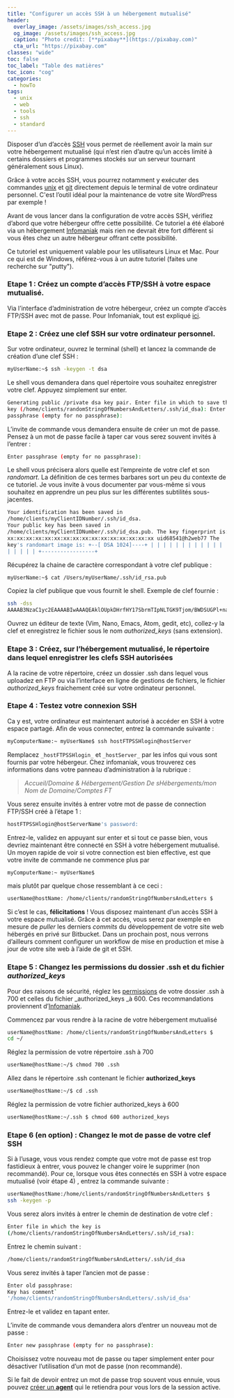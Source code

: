 ```yaml
---
title: "Configurer un accès SSH à un hébergement mutualisé"
header:
  overlay_image: /assets/images/ssh_access.jpg
  og_image: /assets/images/ssh_access.jpg
  caption: "Photo credit: [**pixabay**](https://pixabay.com)"
  cta_url: "https://pixabay.com"
classes: "wide"
toc: false
toc_label: "Table des matières"
toc_icon: "cog"
categories:
  - howTo
tags:
  - unix
  - web
  - tools
  - ssh
  - standard
---
```


Disposer d’un d’accès 
[SSH](https://code.tutsplus.com/tutorials/ssh-what-and-how--net-25138) 
vous permet de réellement avoir la main sur votre hébergement mutualisé (qui n’est rien d’autre qu’un accès limité à certains dossiers et programmes stockés sur un serveur tournant généralement sous Linux).  

Grâce à votre accès SSH, vous pourrez notamment y exécuter des commandes  [unix](https://www.tutorialspoint.com/unix/) et  [git](https://confluence.atlassian.com/bitbucketserver/basic-git-commands-776639767.html)  directement depuis le terminal de votre ordinateur personnel. C'est l’outil idéal pour la maintenance de votre site WordPress par exemple !

Avant de vous lancer dans la configuration de votre accès SSH, vérifiez d’abord que votre hébergeur offre cette possibilité. Ce tutoriel a été  élaboré via un hébergement [Infomaniak](https://www.infomaniak.com/)  mais rien ne devrait être fort différent si vous êtes chez un autre hébergeur offrant cette possibilité.

Ce tutoriel est uniquement valable pour les utilisateurs Linux et Mac.  Pour ce qui est de Windows, référez-vous à un autre tutoriel (faites une recherche sur "putty").

### Etape 1 :  Créez un compte d’accès FTP/SSH à votre espace mutualisé.

Via l’interface d’administration de votre hébergeur, créez un compte d’accès FTP/SSH avec mot de passe. Pour Infomaniak, tout est expliqué [ici](https://www.infomaniak.com/fr/support/faq/1982/creermodifiersupprimer-un-compte-ftp-gerer-les-comptesacces-ftp).

### Etape 2 : Créez une clef SSH sur votre ordinateur personnel.

Sur votre ordinateur, ouvrez le terminal (shell) et lancez la commande  de création d’une clef SSH :

```bash
myUserName:~$ ssh -keygen -t dsa
```

Le shell vous demandera dans quel répertoire vous souhaitez enregistrer votre clef. Appuyez simplement sur enter.

```bash
Generating public /private dsa key pair. Enter file in which to save the 
key (/home/clients/randomStringOfNumbersAndLetters/.ssh/id_dsa): Enter 
passphrase (empty for no passphrase):
```

L’invite de commande vous demandera ensuite de créer un mot de passe.  Pensez à un mot de passe facile à taper car vous serez souvent invités à l’entrer :

```bash
Enter passphrase (empty for no passphrase):
```

Le shell vous précisera alors quelle est l’empreinte de votre clef et  son *randomart*. La définition de ces termes barbares sort un peu du contexte de ce tutoriel. Je vous invite à vous documenter par vous-même si vous souhaitez en apprendre un peu plus sur les différentes subtilités sous-jacentes.

```bash
Your identification has been saved in 
/home/clients/myClientIDNumber/.ssh/id_dsa.
Your public key has been saved in 
/home/clients/myClientIDNumber/.ssh/id_dsa.pub. The key fingerprint is: 
xx:xx:xx:xx:xx:xx:xx:xx:xx:xx:xx:xx:xx:xx:xx:xx uid68541@h2web77 The 
key's randomart image is: +--[ DSA 1024]----+ | | | | | | | | | | | | | 
| | | | | +-----------------+
```

Récupérez la chaine de caractère correspondant à votre clef publique :

```bash
myUserName:~$ cat /Users/myUserName/.ssh/id_rsa.pub
```

Copiez la clef publique que vous fournit le shell. Exemple de clef 
fournie :

```bash
ssh -dss 
AAAAB3NzaC1yc2EAAAABIwAAAQEAklOUpkDHrfHY17SbrmTIpNLTGK9Tjom/BWDSUGPl+nafzlHDTYW7hdI4yZ5ew18JH4JW9jbhUFrviQzM7xlELEVf4h9lFX5QVkbPppSwg0cda3Pbv7kOdJ/MTyBlWXFCR+HAo3FXRitBqxiX1nKhXpHAZsMciLq8V6RjsNAQwdsdMFvSlVK/7XAt3FaoJoAsncM1Q9x5+3V0Ww68``/eIFmb1zuUFljQJKprrX88XypNDvjYNby6vw/Pb0rwert/EnmZ+AW4OZPnTPI89ZPmVMLuayrD2cE86Z/il8b+gw3r3+1nKatmIkjn2so1d01QraTlMqVSsbxNrRFi9wrf+M7Q== myUserName@mycomputer.local
```

Ouvrez un éditeur de texte (Vim, Nano, Emacs, Atom, gedit, etc), collez-y la clef et enregistrez le fichier sous le nom _authorized_keys_ (sans extension).

### Etape 3 : Créez, sur l’hébergement mutualisé, le répertoire dans lequel enregistrer les clefs SSH autorisées

A la racine de votre répertoire, créez un dossier .ssh dans lequel vous uploadez en FTP ou via l’interface en ligne de gestions de fichiers, le fichier _authorized_keys_ fraichement créé sur votre ordinateur personnel.

### Etape 4 : Testez votre connexion SSH

Ca y est, votre ordinateur est maintenant autorisé à accéder en SSH à votre espace partagé. Afin de vous connecter, entrez la commande suivante :

```bash
myComputerName:~ myUserName$ ssh hostFTPSSHlogin@hostServer
```

Remplacez `_hostFTPSSHlogin_` et `_hostServer_` par les infos qui vous sont fournis par votre hébergeur. Chez infomaniak, vous trouverez ces informations dans votre panneau d’administration à la rubrique :

> *Accueil/Domaine & Hébergement/Gestion De sHébergements/mon Nom de 
Domaine/Comptes FT*

Vous serez ensuite invités à entrer votre mot de passe de connection 
FTP/SSH créé à l’étape 1 :

```bash
hostFTPSSHlogin@hostServerName's password:
```

Entrez-le, validez en appuyant sur enter et si tout ce passe bien, vous devriez maintenant être connecté en SSH à votre hébergement mutualisé. Un moyen rapide de voir si votre connection est bien effective, est que votre invite de commande ne commence plus par
```bash
myComputerName:~ myUserName$
```

mais plutôt par  quelque chose ressemblant à ce ceci :

```bash
userName@hostName: /home/clients/randomStringOfNumbersAndLetters $
```

Si c’est le cas, __félicitations__ ! Vous disposez maintenant d’un accès SSH  à votre espace mutualisé. Grâce à cet accès, vous serez par exemple en  mesure de _puller_ les derniers _commits_ du développement de votre site  web hébergés en privé sur Bitbucket. Dans un prochain post, nous verrons d’ailleurs comment configurer un workflow de mise en production et mise  à jour de votre site web à l’aide de git et SSH.

### Etape 5 : Changez les permissions du dossier .ssh et du fichier _authorized_keys_

Pour des raisons de sécurité, réglez les [permissions](http://www.thinkplexx.com/learn/article/unix/command/chmod-permissions-flags-explained-600-0600-700-777-100-etc) de votre dossier .ssh à 700 et celles du fichier _authorized_keys _à 600\. Ces recommandations proviennent d’[Infomaniak](https://www.infomaniak.com/en/support/faq/2054/logging-into-your-hosting-with-an-ssh-key).

Commencez par vous rendre à la racine de votre hébergement mutualisé

```bash
userName@hostName: /home/clients/randomStringOfNumbersAndLetters $ 
cd ~/
```

Réglez la permission de votre répertoire .ssh à 700

```bash
userName@hostName:~/$ chmod 700 .ssh
```

Allez dans le répertoire .ssh contenant le fichier __authorized_keys__

```bash
userName@hostName:~/$ cd .ssh
```

Réglez la permission de votre fichier authorized_keys à 600

```bash
userName@hostName:~/.ssh $ chmod 600 authorized_keys
```

### Etape 6 (en option) : Changez le mot de passe de votre clef SSH

Si à l’usage, vous vous rendez compte que  votre mot de passe est trop 
fastidieux à entrer, vous pouvez le changer voire le supprimer (non recommandé). Pour ce, lorsque vous êtes connectés en SSH à votre espace mutualisé (voir étape 4) , entrez la commande suivante :

```bash
userName@hostName:/home/clients/randomStringOfNumbersAndLetters $ 
ssh -keygen -p
```

Vous serez alors invités à entrer le chemin de destination de votre clef :

```bash
Enter file in which the key is 
(/home/clients/randomStringOfNumbersAndLetters/.ssh/id_rsa):
```

Entrez le chemin suivant :

```bash
/home/clients/randomStringOfNumbersAndLetters/.ssh/id_dsa
```

Vous serez invités à taper l’ancien mot de passe :

```bash
Enter old passphrase:
Key has comment` 
'/home/clients/randomStringOfNumbersAndLetters/.ssh/id_dsa'
```
Entrez-le et validez en tapant enter.

L’invite de commande vous demandera alors d’entrer un nouveau mot de  passe :

```bash
Enter new passphrase (empty for no passphrase):
```

Choisissez votre nouveau mot de passe ou taper simplement enter pour désactiver l’utilisation d’un mot de passe (non recommandé).

Si le fait de devoir entrez un mot de passe trop souvent vous ennuie, 
vous pouvez [créer un __agent__](https://unix.stackexchange.com/questions/12195/how-to-avoid-being-asked-passphrase-each-time-i-push-to-bitbucket) qui le retiendra pour vous lors de la session active.
